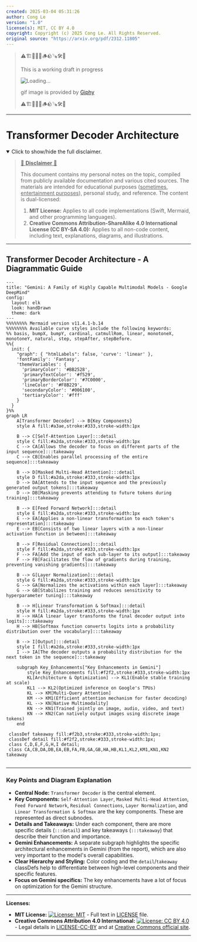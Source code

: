 ```yaml
---
created: 2025-03-04 05:31:26
author: Cong Le
version: "1.0"
license(s): MIT, CC BY 4.0
copyright: Copyright (c) 2025 Cong Le. All Rights Reserved.
original source: "https://arxiv.org/pdf/2312.11805"
---
```


> ⚠️🏗️🚧🦺🧱🪵🪨🪚🛠️👷
> 
> This is a working draft in progress
> 
> ![Loading...](https://media1.giphy.com/media/v1.Y2lkPTc5MGI3NjExZXgzaXduc25lYWMybGIzbmNvanYzbHZ2N2hpOHJmMTdqdGI1ZGRteCZlcD12MV9pbnRlcm5hbF9naWZfYnlfaWQmY3Q9Zw/xT0BKumCMrUb0dCypa/giphy.gif)
>
> gif image is provided by [Giphy](https://giphy.com)
> 
> ⚠️🏗️🚧🦺🧱🪵🪨🪚🛠️👷


----


# Transformer Decoder Architecture
<details open>
<summary>Click to show/hide the full disclaimer.</summary>
   
> <ins>📢 **Disclaimer** 🚨</ins>
>
> This document contains my personal notes on the topic,
> compiled from publicly available documentation and various cited sources.
> The materials are intended for educational purposes (<ins>sometimes, entertainment purposes</ins>), personal study, and reference.
> The content is dual-licensed:
> 1. **MIT License:** Applies to all code implementations (Swift, Mermaid, and other programming languages).
> 2. **Creative Commons Attribution-ShareAlike 4.0 International License (CC BY-SA 4.0):** Applies to all non-code content, including text, explanations, diagrams, and illustrations.

</details>

---


## Transformer Decoder Architecture - A Diagrammatic Guide 



```mermaid
---
title: "Gemini: A Family of Highly Capable Multimodal Models - Google DeepMind"
config:
  layout: elk
  look: handDrawn
  theme: dark
---
%%%%%%%% Mermaid version v11.4.1-b.14
%%%%%%%% Available curve styles include the following keywords:
%% basis, bumpX, bumpY, cardinal, catmullRom, linear, monotoneX, monotoneY, natural, step, stepAfter, stepBefore.
%%{
  init: {
    "graph": { "htmlLabels": false, 'curve': 'linear' },
    'fontFamily': 'Fantasy',
    'themeVariables': {
      'primaryColor': '#BB2528',
      'primaryTextColor': '#f529',
      'primaryBorderColor': '#7C0000',
      'lineColor': '#F8B229',
      'secondaryColor': '#006100',
      'tertiaryColor': '#fff'
    }
  }
}%%
graph LR
    A[Transformer Decoder] --> B{Key Components}
    style A fill:#a3ae,stroke:#333,stroke-width:1px

    B --> C[Self-Attention Layer]:::detail
    style C fill:#a2da,stroke:#333,stroke-width:1px
    C --> CA[Allows the decoder to focus on different parts of the input sequence]:::takeaway
    C --> CB[Enables parallel processing of the entire sequence]:::takeaway

    B --> D[Masked Multi-Head Attention]:::detail
    style D fill:#a2da,stroke:#333,stroke-width:1px
    D --> DA[Attends to the input sequence and the previously generated output tokens]:::takeaway
    D --> DB[Masking prevents attending to future tokens during training]:::takeaway

    B --> E[Feed Forward Network]:::detail
    style E fill:#a2da,stroke:#333,stroke-width:1px
    E --> EA[Applies a non-linear transformation to each token's representation]:::takeaway
    E --> EB[Consists of two linear layers with a non-linear activation function in between]:::takeaway

    B --> F[Residual Connections]:::detail
    style F fill:#a2da,stroke:#333,stroke-width:1px
    F --> FA[Add the input of each sub-layer to its output]:::takeaway
    F --> FB[Facilitates the flow of gradients during training, preventing vanishing gradients]:::takeaway

    B --> G[Layer Normalization]:::detail
    style G fill:#a2da,stroke:#333,stroke-width:1px
    G --> GA[Normalizes the activations within each layer]:::takeaway
    G --> GB[Stabilizes training and reduces sensitivity to hyperparameter tuning]:::takeaway

    B --> H[Linear Transformation & Softmax]:::detail
    style H fill:#a2da,stroke:#333,stroke-width:1px
    H --> HA[A linear layer transforms the final decoder output into logits]:::takeaway
    H --> HB[Softmax function converts logits into a probability distribution over the vocabulary]:::takeaway

    B --> I[Output]:::detail
    style I fill:#a2da,stroke:#333,stroke-width:1px
    I --> IA[The decoder outputs a probability distribution for the next token in the sequence]:::takeaway

    subgraph Key_Enhancements["Key Enhancements in Gemini"]
        style Key_Enhancements fill:#f2f2,stroke:#333,stroke-width:1px
        KL[Architecture & Optimization] --> KL1(Enable stable training at scale)
        KL1 --> KL2(Optimized inference on Google's TPUs)
        KL --> KM[Multi-Query Attention]
        KM --> KM1(Efficient attention mechanism for faster decoding)
        KL --> KN[Native Multimodality]
        KN --> KN1(Trained jointly on image, audio, video, and text)
        KN --> KN2(Can natively output images using discrete image tokens)
    end
    
 classDef takeaway fill:#f2b3,stroke:#333,stroke-width:1px;
 classDef detail fill:#f2f2,stroke:#333,stroke-width:1px;
 class C,D,E,F,G,H,I detail;
 class CA,CB,DA,DB,EA,EB,FA,FB,GA,GB,HA,HB,KL1,KL2,KM1,KN1,KN2 takeaway
 
```


---


### Key Points and Diagram Explanation

*   **Central Node:** `Transformer Decoder` is the central element.
*   **Key Components:** `Self-Attention Layer`, `Masked Multi-Head Attention`, `Feed Forward Network`, `Residual Connections`, `Layer Normalization`, and `Linear Transformation & Softmax` are the key components.  These are represented as direct subnodes.
*   **Details and Takeaways:** Under each component, there are more specific details (`:::detail`) and key takeaways (`:::takeaway`) that describe their function and importance.
*   **Gemini Enhancements:** A separate subgraph highlights the specific architectural enhancements in Gemini (from the report), which are also very important to the model's overall capabilities.
*   **Clear Hierarchy and Styling:** Color coding and the `detail`/`takeaway` classDefs help to differentiate between high-level components and their specific features.
*   **Focus on Gemini specifics:** The key enhancements have a lot of focus on optimization for the Gemini structure.




---
**Licenses:**

- **MIT License:**  [![License: MIT](https://img.shields.io/badge/License-MIT-yellow.svg)](LICENSE) - Full text in [LICENSE](LICENSE) file.
- **Creative Commons Attribution 4.0 International:** [![License: CC BY 4.0](https://licensebuttons.net/l/by/4.0/88x31.png)](LICENSE-CC-BY) - Legal details in [LICENSE-CC-BY](LICENSE-CC-BY) and at [Creative Commons official site](http://creativecommons.org/licenses/by/4.0/).

---